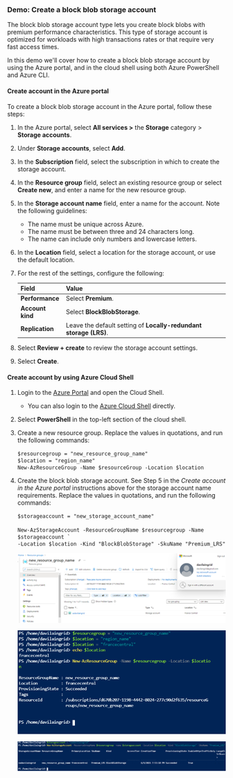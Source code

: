 ### Demo: Create a block blob storage account

The block blob storage account type lets you create block blobs with premium performance characteristics. This type of storage account is optimized for workloads with high transactions rates or that require very fast access times.

In this demo we'll cover how to create a block blob storage account by using the Azure portal, and in the cloud shell using both Azure PowerShell and Azure CLI.

#### Create account in the Azure portal

To create a block blob storage account in the Azure portal, follow these steps:

1. In the Azure portal, select **All services >** the **Storage** category > **Storage accounts**.

2. Under **Storage accounts**, select **Add**.

3. In the **Subscription** field, select the subscription in which to create the storage account.

4. In the **Resource group** field, select an existing resource group or select **Create new**, and enter a name for the new resource group.

5. In the **Storage account name** field, enter a name for the account. Note the following guidelines:

   - The name must be unique across Azure.
   - The name must be between three and 24 characters long.
   - The name can include only numbers and lowercase letters.

6. In the **Location** field, select a location for the storage account, or use the default location.

7. For the rest of the settings, configure the following:

   | Field            | Value                                                        |
   | ---------------- | ------------------------------------------------------------ |
   | **Performance**  | Select **Premium**.                                          |
   | **Account kind** | Select **BlockBlobStorage**.                                 |
   | **Replication**  | Leave the default setting of **Locally-redundant storage (LRS)**. |

8. Select **Review + create** to review the storage account settings.

9. Select **Create**.

#### Create account by using Azure Cloud Shell

1. Login to the [Azure Portal](https://portal.azure.com/) and open the Cloud Shell.

   - You can also login to the [Azure Cloud Shell](https://shell.azure.com/) directly.

2. Select **PowerShell** in the top-left section of the cloud shell.

3. Create a new resource group. Replace the values in quotations, and run the following commands:

   

   ```
   $resourcegroup = "new_resource_group_name"
   $location = "region_name"
   New-AzResourceGroup -Name $resourceGroup -Location $location
   ```

   

4. Create the block blob storage account. See Step 5 in the *Create account in the Azure portal* instructions above for the storage account name requirements. Replace the values in quotations, and run the following commands:

   

   ```
   $storageaccount = "new_storage_account_name"
   
   New-AzStorageAccount -ResourceGroupName $resourcegroup -Name $storageaccount `
   -Location $location -Kind "BlockBlobStorage" -SkuName "Premium_LRS"
   ```

   ![Captura](images/Captura.PNG)

   ![Captura1](images/Captura1.PNG)

   ![Captura2](images/Captura2.PNG)